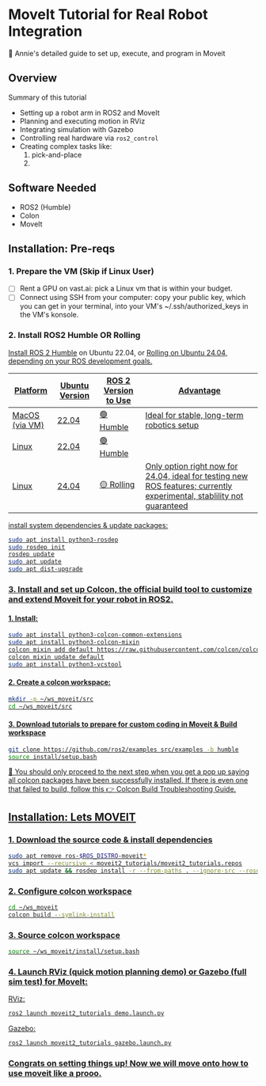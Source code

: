# MoveIt Tutorial for Real Robot Integration

🚀 Annie's detailed guide to set up, execute, and program in Moveit 


## Overview

Summary of this tutorial
- Setting up a robot arm in ROS2 and MoveIt
- Planning and executing motion in RViz
- Integrating simulation with Gazebo
- Controlling real hardware via `ros2_control`
- Creating complex tasks like:
  1. pick-and-place
  2. 


## Software Needed

- ROS2 (Humble)
- Colon
- MoveIt 

## Installation: Pre-reqs

### 1. Prepare the VM (Skip if Linux User)
- [ ] Rent a GPU on vast.ai: pick a Linux vm that is within your budget.
- [ ] Connect using SSH from your computer: copy your public key, which you can get in your terminal, into your VM's ~/.ssh/authorized_keys in the VM's konsole. 

### 2. Install ROS2 Humble OR Rolling
<u> [Install ROS 2 Humble](https://docs.ros.org/en/humble/Installation/Ubuntu-Install-Debs.html)</u> on Ubuntu 22.04, or <u>[Rolling](https://docs.ros.org/en/rolling/Installation/Ubuntu-Install-Debs.html)<u> on Ubuntu 24.04, depending on your ROS development goals.

| Platform       | Ubuntu Version | ROS 2 Version to Use     | Advantage                          |
|----------------|----------------|---------------------------|--------------------------------|
| MacOS (via VM) | 22.04           | 🟢 Humble   | Ideal for stable, long-term robotics setup     |
| Linux    | 22.04           | 🟢 Humble    |                     |
| Linux    | 24.04           | 🟡 Rolling   | Only option right now for 24.04, ideal for testing new ROS features; currently experimental, stablility not guaranteed |

install system dependencies & update packages:
```bash
sudo apt install python3-rosdep
sudo rosdep init
rosdep update
sudo apt update
sudo apt dist-upgrade
```

### 3. Install and set up Colcon, the official build tool to customize and extend Moveit for your robot in ROS2.

#### 1. Install: 
```bash
sudo apt install python3-colcon-common-extensions
sudo apt install python3-colcon-mixin
colcon mixin add default https://raw.githubusercontent.com/colcon/colcon-mixin-repository/master/index.yaml
colcon mixin update default
sudo apt install python3-vcstool
```

#### 2. Create a colcon workspace:
```bash
mkdir -p ~/ws_moveit/src
cd ~/ws_moveit/src
```

#### 3. Download tutorials to prepare for custom coding in Moveit & Build workspace
```bash
git clone https://github.com/ros2/examples src/examples -b humble
source install/setup.bash
```

🛑 You should only proceed to the next step when you get a pop up saying all colcon packages have been successfully installed. If there is even one that failed to build, follow this 👉 [Colcon Build Troubleshooting Guide](./Troubleshooting_colcon_build.md).

## Installation: Lets MOVEIT 
### 1. Download the source code & install dependencies
```bash
sudo apt remove ros-$ROS_DISTRO-moveit*
vcs import --recursive < moveit2_tutorials/moveit2_tutorials.repos
sudo apt update && rosdep install -r --from-paths . --ignore-src --rosdistro $ROS_DISTRO -y
```
### 2. Configure colcon workspace
```bash
cd ~/ws_moveit
colcon build --symlink-install
```
### 3. Source colcon workspace
```bash
source ~/ws_moveit/install/setup.bash
```
### 4. Launch RViz (quick motion planning demo) or Gazebo (full sim test) for MoveIt:
RViz: 
```bash
ros2 launch moveit2_tutorials demo.launch.py
```
Gazebo: 
```bash
ros2 launch moveit2_tutorials gazebo.launch.py
```
### Congrats on setting things up! Now we will move onto how to use moveit like a prooo.
